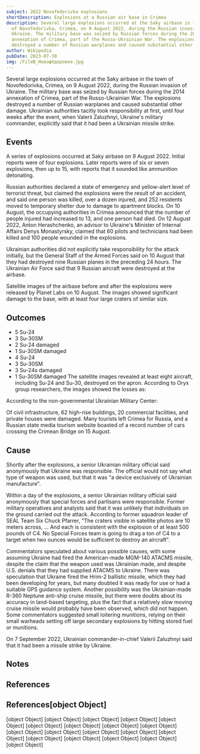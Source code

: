 ```yaml
---
subject: 2022 Novofedorivka explosions
shortDescription: Explosions at a Russian air base in Crimea
description: Several large explosions occurred at the Saky airbase in the town
  of Novofedorivka, Crimea, on 9 August 2022, during the Russian invasion of
  Ukraine. The military base was seized by Russian forces during the 2014
  annexation of Crimea, part of the Russo-Ukrainian War. The explosions
  destroyed a number of Russian warplanes and caused substantial other damage.
author: Wikipedia
pubDate: 2023-07-30
img: /FileВ_Новофёдоровке.jpg
---
```


Several large explosions occurred at the Saky airbase in the town of Novofedorivka, Crimea, on 9 August 2022, during the Russian invasion of Ukraine. The military base was seized by Russian forces during the 2014 annexation of Crimea, part of the Russo-Ukrainian War. The explosions destroyed a number of Russian warplanes and caused substantial other damage. Ukrainian authorities tacitly took responsibility at first, until four weeks after the event, when Valerii Zaluzhnyi, Ukraine's military commander, explicitly said that it had been a Ukrainian missile strike.

## Events
A series of explosions occurred at Saky airbase on 9 August 2022. Initial reports were of four explosions. Later reports were of six or seven explosions, then up to 15, with reports that it sounded like ammunition detonating.

Russian authorities declared a state of emergency and yellow-alert level of terrorist threat, but claimed the explosions were the result of an accident, and said one person was killed, over a dozen injured, and 252 residents moved to temporary shelter due to damage to apartment blocks. On 10 August, the occupying authorities in Crimea announced that the number of people injured had increased to 13, and one person had died. On 12 August 2022, Anton Herashchenko, an advisor to Ukraine's Minister of Internal Affairs Denys Monastyrsky, claimed that 60 pilots and technicians had been killed and 100 people wounded in the explosions.

Ukrainian authorities did not explicitly take responsibility for the attack initially, but the General Staff of the Armed Forces said on 10 August that they had destroyed nine Russian planes in the preceding 24 hours. The Ukrainian Air Force said that 9 Russian aircraft were destroyed at the airbase.

Satellite images of the airbase before and after the explosions were released by Planet Labs on 10 August. The images showed significant damage to the base, with at least four large craters of similar size.

## Outcomes
 * 5 Su-24
 * 3 Su-30SM
 * 2 Su-24 damaged
 * 1 Su-30SM damaged
 * 4 Su-24
 * 3 Su-30SM
 * 3 Su-24s damaged
 * 1 Su-30SM damaged
The satellite images revealed at least eight aircraft, including Su-24 and Su-30, destroyed on the apron. According to Oryx group researchers, the images showed the losses as:



According to the non-governmental Ukrainian Military Center:



Of civil infrastructure, 62 high-rise buildings, 20 commercial facilities, and private houses were damaged. Many tourists left Crimea for Russia, and a Russian state media tourism website boasted of a record number of cars crossing the Crimean Bridge on 15 August.

## Cause
Shortly after the explosions, a senior Ukrainian military official said anonymously that Ukraine was responsible. The official would not say what type of weapon was used, but that it was "a device exclusively of Ukrainian manufacture".

Within a day of the explosions, a senior Ukrainian military official said anonymously that special forces and partisans were responsible. Former military operatives and analysts said that it was unlikely that individuals on the ground carried out the attack. According to former squadron leader of SEAL Team Six Chuck Pfarrer, "The craters visible in satellite photos are 10 meters across, ... And each is consistent with the explosion of at least 500 pounds of C4. No Special Forces team is going to drag a ton of C4 to a target when two ounces would be sufficient to destroy an aircraft".

Commentators speculated about various possible causes, with some assuming Ukraine had fired the American-made MGM-140 ATACMS missile, despite the claim that the weapon used was Ukrainian made, and despite U.S. denials that they had supplied ATACMS to Ukraine. There was speculation that Ukraine fired the Hrim-2 ballistic missile, which they had been developing for years, but many doubted it was ready for use or had a suitable GPS guidance system. Another possibility was the Ukrainian-made R-360 Neptune anti-ship cruise missile, but there were doubts about its accuracy in land-based targeting, plus the fact that a relatively slow moving cruise missile would probably have been observed, which did not happen. Some commentators suggested small loitering munitions, relying on their small warheads setting off large secondary explosions by hitting stored fuel or munitions.

On 7 September 2022, Ukrainian commander-in-chief Valerii Zaluzhnyi said that it had been a missile strike by Ukraine.

## Notes


## References
## References[object Object]
[object Object]
[object Object]
[object Object]
[object Object]
[object Object]
[object Object]
[object Object]
[object Object]
[object Object]
[object Object]
[object Object]
[object Object]
[object Object]
[object Object]
[object Object]
[object Object]
[object Object]
[object Object]
[object Object]
